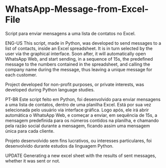 # WhatsApp-Message-from-Excel-File
Script para enviar mensagens a uma lista de contatos no Excel.

ENG-US
This script, made in Python, was developed to send messages to a list of contacts, inside an Excel spreadsheet. It is in turn selected by the user via the graphical interface.
Soon after, it will automatically open WhatsApp Web, and start sending, in a sequence of 15s, the predefined message to the numbers contained in the spreadsheet, and calling the company name during the message, thus leaving a unique message for each customer.

Project developed for non-profit purposes, or private interests, was developed during Python language studies.

PT-BR
Este script feito em Python, foi desenvolvido para enviar mensagens a uma lista de contatos, dentro de uma planilha Excel. Está por sua vez selecionada pelo usuário via interface gráfica.
Logo após, ele irá abrir automática o WhatsApp Web, e começar a enviar, em sequência de 15s, a mensagem predefinida para os números contidos na planilha, e chamando pela razão social durante a mensagem, ficando assim uma mensagem única para cada cliente.

Projeto desenvolvido sem fins lucrativos, ou interesses particulares, foi desenvolvido durante estudos da linguagem Python.

UPDATE
Generating a new excel sheet with the results of sent messages, whether it was sent or not.

